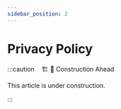 ```yaml
---
sidebar_position: 2
---
```


# Privacy Policy

:::caution &nbsp;&nbsp;&nbsp;🏗️ 🚧 Construction Ahead

This article is under construction.

:::

<!-- TODO: Write Privacy Policy -->